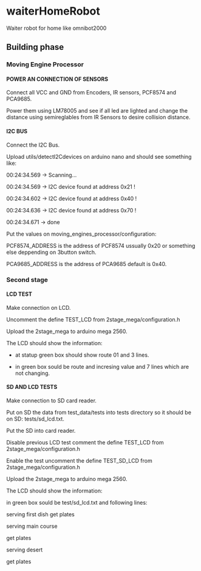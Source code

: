 # waiterHomeRobot
Waiter robot for home like omnibot2000

## Building phase

### Moving Engine Processor

#### POWER AN CONNECTION OF SENSORS

Connect all VCC and GND from Encoders, IR sensors, PCF8574 and  PCA9685.

Power them using LM78005 and see if all led are lighted and change the distance using semireglables from IR Sensors to desire collision distance.

#### I2C BUS

Connect the I2C Bus.

Upload utils/detectI2Cdevices on arduino nano and should see something like:

00:24:34.569 -> Scanning...

00:24:34.569 -> I2C device found at address 0x21 !

00:24:34.602 -> I2C device found at address 0x40 !

00:24:34.636 -> I2C device found at address 0x70 !

00:24:34.671 -> done

Put the values on moving_engines_processor/configuration:

PCF8574_ADDRESS is the address of PCF8574 ussually 0x20 or something else deppending on 3button switch.

PCA9685_ADDRESS is the address of PCA9685 default is 0x40.

### Second stage

#### LCD TEST

Make connection on LCD.

Uncomment the define TEST_LCD from 2stage_mega/configuration.h

Upload the 2stage_mega to arduino mega 2560.

The LCD should show the information:

- at statup green box should show route 01 and 3 lines.

- in green box sould be route and incresing value and 7 lines which are not changing.

#### SD AND LCD TESTS

Make connection to SD card reader.

Put on SD the data from test_data/tests into tests directory so it should be on SD: tests/sd_lcd.txt.

Put the SD into card reader.

Disable previous LCD test comment the define TEST_LCD from 2stage_mega/configuration.h

Enable the test uncomment the define TEST_SD_LCD from 2stage_mega/configuration.h

Upload the 2stage_mega to arduino mega 2560.

The LCD should show the information:

in green box sould be test/sd_lcd.txt and following lines:

serving first dish get plates

serving main course

get plates

serving desert

get plates

